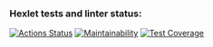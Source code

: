 ### Hexlet tests and linter status:
[![Actions Status](https://github.com/Oleg995/java-project-lvl4/workflows/hexlet-check/badge.svg)](https://github.com/Oleg995/java-project-lvl4/actions)
[![Maintainability](https://api.codeclimate.com/v1/badges/e95dae3c93cb75b2bee6/maintainability)](https://codeclimate.com/github/Oleg995/java-project-lvl4/maintainability)
[![Test Coverage](https://api.codeclimate.com/v1/badges/e95dae3c93cb75b2bee6/test_coverage)](https://codeclimate.com/github/Oleg995/java-project-lvl4/test_coverage)